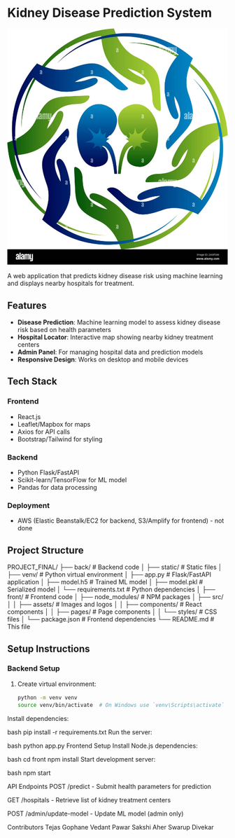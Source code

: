 # Kidney Disease Prediction System

![Kidney Logo](front/src/assets/kidneylogo.jpg)

A web application that predicts kidney disease risk using machine learning and displays nearby hospitals for treatment.

## Features

- **Disease Prediction**: Machine learning model to assess kidney disease risk based on health parameters
- **Hospital Locator**: Interactive map showing nearby kidney treatment centers
- **Admin Panel**: For managing hospital data and prediction models
- **Responsive Design**: Works on desktop and mobile devices

## Tech Stack

### Frontend
- React.js
- Leaflet/Mapbox for maps
- Axios for API calls
- Bootstrap/Tailwind for styling

### Backend
- Python Flask/FastAPI
- Scikit-learn/TensorFlow for ML model
- Pandas for data processing

### Deployment
- AWS (Elastic Beanstalk/EC2 for backend, S3/Amplify for frontend) - not done

## Project Structure

PROJECT_FINAL/
├── back/ # Backend code
│ ├── static/ # Static files
│ ├── venv/ # Python virtual environment
│ ├── app.py # Flask/FastAPI application
│ ├── model.h5 # Trained ML model
│ ├── model.pkl # Serialized model
│ └── requirements.txt # Python dependencies
│
├── front/ # Frontend code
│ ├── node_modules/ # NPM packages
│ ├── src/
│ │ ├── assets/ # Images and logos
│ │ ├── components/ # React components
│ │ ├── pages/ # Page components
│ │ └── styles/ # CSS files
│ └── package.json # Frontend dependencies
└── README.md # This file



## Setup Instructions

### Backend Setup

1. Create virtual environment:
   ```bash
   python -m venv venv
   source venv/bin/activate  # On Windows use `venv\Scripts\activate`
Install dependencies:

bash
pip install -r requirements.txt
Run the server:

bash
python app.py
Frontend Setup
Install Node.js dependencies:

bash
cd front
npm install
Start development server:

bash
npm start

API Endpoints
POST /predict - Submit health parameters for prediction

GET /hospitals - Retrieve list of kidney treatment centers

POST /admin/update-model - Update ML model (admin only)

Contributors
Tejas Gophane
Vedant Pawar
Sakshi Aher
Swarup Divekar
